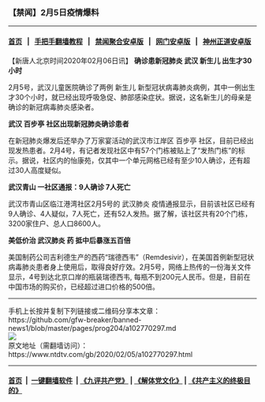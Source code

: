 ### 【禁闻】2月5日疫情爆料
------------------------

#### [首页](https://github.com/gfw-breaker/banned-news1/blob/master/README.md) &nbsp;&nbsp;|&nbsp;&nbsp; [手把手翻墙教程](https://github.com/gfw-breaker/guides/wiki) &nbsp;&nbsp;|&nbsp;&nbsp; [禁闻聚合安卓版](https://github.com/gfw-breaker/bn-android) &nbsp;&nbsp;|&nbsp;&nbsp; [网门安卓版](https://github.com/oGate2/oGate) &nbsp;&nbsp;|&nbsp;&nbsp; [神州正道安卓版](https://github.com/SzzdOgate/update) 



<div><div class="post_content" itemprop="articleBody">
 <p>
  【新唐人北京时间2020年02月06日讯】
  <strong>
   确诊患新冠肺炎 武汉
   <ok href="https://www.ntdtv.com/gb/新生儿.htm">
    新生儿
   </ok>
   出生才30小时
  </strong>
 </p>
 <p>
  2月5号，武汉儿童医院确诊了两例
  <ok href="https://www.ntdtv.com/gb/新生儿.htm">
   新生儿
  </ok>
  新型冠状病毒肺炎病例，其中一例出生才30个小时，就已经出现呼吸急促、肺部感染症状。据说，这名新生儿的母亲是确诊的新冠病毒肺炎感染者。
 </p>
 <p>
  <strong>
   武汉
   <ok href="https://www.ntdtv.com/gb/百步亭.htm">
    百步亭
   </ok>
   社区出现新冠肺炎确诊患者
  </strong>
 </p>
 <p>
  在新冠肺炎爆发后还举办了万家宴活动的武汉市江岸区
  <ok href="https://www.ntdtv.com/gb/百步亭.htm">
   百步亭
  </ok>
  社区，目前已经出现发热患者。2月4号，有记者发现社区中有57个门栋被贴上了“发热门栋”的标示。据说，社区内的怡康苑，仅其中一个单元网格已经有至少10人确诊，还有超过30人高度疑似。
 </p>
 <p>
  <strong>
   <ok href="https://www.ntdtv.com/gb/武汉青山.htm">
    武汉青山
   </ok>
   一社区通报：9人确诊 7人死亡
  </strong>
 </p>
 <p>
  武汉市青山区临江港湾社区2月5号的
  <ok href="https://www.ntdtv.com/gb/武汉肺炎.htm">
   武汉肺炎
  </ok>
  疫情通报显示，目前该社区已经有9人确诊、4人疑似，7人死亡，还有52人发热。据了解，该社区共有20个门栋，3200家住户、总人口8600人。
 </p>
 <p>
  <strong>
   美低价治
   <ok href="https://www.ntdtv.com/gb/武汉肺炎.htm">
    武汉肺炎
   </ok>
   药 抵中后暴涨五百倍
  </strong>
 </p>
 <p>
  美国制药公司吉利德生产的西药“瑞德西韦”（Remdesivir），在美国首例新型冠状病毒肺炎患者身上使用后，取得良好疗效。2月5号，网络上热传的一份海关文件显示，4号到达北京口岸的瓶装瑞德西韦, 每瓶不到200元人民币。但是，目前在中国市场的购买价，已经超过进口价格的500倍。
 </p>
 <div class="single_ad">
 </div>
</div>
</div>
<hr/>
手机上长按并复制下列链接或二维码分享本文章：<br/>
https://github.com/gfw-breaker/banned-news1/blob/master/pages/prog204/a102770297.md <br/>
<a href='https://github.com/gfw-breaker/banned-news1/blob/master/pages/prog204/a102770297.md'><img src='https://github.com/gfw-breaker/banned-news1/blob/master/pages/prog204/a102770297.md.png'/></a> <br/>
原文地址（需翻墙访问）：https://www.ntdtv.com/gb/2020/02/05/a102770297.html


------------------------
#### [首页](https://github.com/gfw-breaker/banned-news1/blob/master/README.md) &nbsp;|&nbsp; [一键翻墙软件](https://github.com/gfw-breaker/nogfw/blob/master/README.md) &nbsp;| [《九评共产党》](https://github.com/gfw-breaker/9ping.md/blob/master/README.md#九评之一评共产党是什么) | [《解体党文化》](https://github.com/gfw-breaker/jtdwh.md/blob/master/README.md) | [《共产主义的终极目的》](https://github.com/gfw-breaker/gczydzjmd.md/blob/master/README.md)


<img src='http://gfw-breaker.win/banned-news/pages/prog204/a102770297.md' width='0px' height='0px'/>